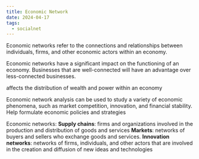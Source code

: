 ```yaml
---
title: Economic Network
date: 2024-04-17
tags:
  - socialnet
---
```

Economic networks refer to the connections and relationships between individuals, firms, and other economic actors within an economy.

Economic networks have a significant impact on the functioning of an economy. Businesses that are well-connected will have an advantage over less-connected businesses. 

affects the distribution of wealth and power within an economy

Economic network analysis can be used to study a variety of economic phenomena, such as market competition, innovation, and financial stability. Help formulate economic policies and strategies


Economic networks: 
**Supply chains**: firms and organizations involved in the production and distribution of goods and services
**Markets**: networks of buyers and sellers who exchange goods and services. 
**Innovation networks**: networks of firms, individuals, and other actors that are involved in the creation and diffusion of new ideas and technologies